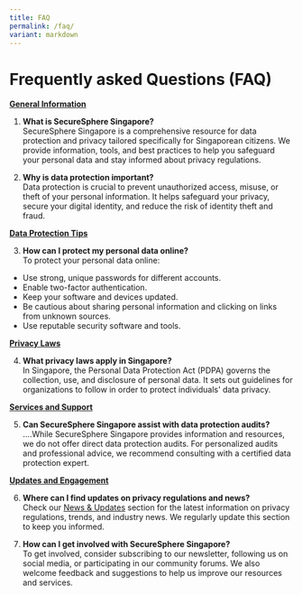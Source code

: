 ```yaml
---
title: FAQ
permalink: /faq/
variant: markdown
---
```

# Frequently asked Questions (FAQ)

<u>**General Information**</u>

1.  **What is SecureSphere Singapore?**
<br>SecureSphere Singapore is a comprehensive resource for data protection and privacy tailored specifically for Singaporean citizens. We provide information, tools, and best practices to help you safeguard your personal data and stay informed about privacy regulations.

2. **Why is data protection important?**
<br>Data protection is crucial to prevent unauthorized access, misuse, or theft of your personal information. It helps safeguard your privacy, secure your digital identity, and reduce the risk of identity theft and fraud.

<u>**Data Protection Tips**</u>

3.   **How can I protect my personal data online?**
<br> To protect your personal data online:
* Use strong, unique passwords for different accounts.
* Enable two-factor authentication.
* Keep your software and devices updated.
* Be cautious about sharing personal information and clicking on links from unknown sources.
* Use reputable security software and tools.

<u>**Privacy Laws**</u>

4. **What privacy laws apply in Singapore?**
<br>In Singapore, the Personal Data Protection Act (PDPA) governs the collection, use, and disclosure of personal data. It sets out guidelines for organizations to follow in order to protect individuals' data privacy.

<u>**Services and Support**</u>

5. **Can SecureSphere Singapore assist with data protection audits?**
<br>....While SecureSphere Singapore provides information and resources, we do not offer direct data protection audits. For personalized audits and professional advice, we recommend consulting with a certified data protection expert.

<u>**Updates and Engagement**</u>

6.  **Where can I find updates on privacy regulations and news?**  
    Check our [News &amp; Updates](/news-and-updates) section for the latest information on privacy regulations, trends, and industry news. We regularly update this section to keep you informed.
    
7.  **How can I get involved with SecureSphere Singapore?**  
    To get involved, consider subscribing to our newsletter, following us on social media, or participating in our community forums. We also welcome feedback and suggestions to help us improve our resources and services.